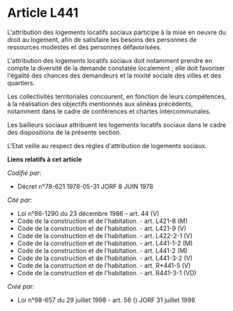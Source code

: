 # Article L441

L'attribution des logements locatifs sociaux participe à la mise en oeuvre du droit au logement, afin de satisfaire les
besoins des personnes de ressources modestes et des personnes défavorisées.

L'attribution des logements locatifs sociaux doit notamment prendre en compte la diversité de la demande constatée
localement ; elle doit favoriser l'égalité des chances des demandeurs et la mixité sociale des villes et des quartiers.

Les collectivités territoriales concourent, en fonction de leurs compétences, à la réalisation des objectifs mentionnés aux
alinéas précédents, notamment dans le cadre de conférences et chartes intercommunales.

Les bailleurs sociaux attribuent les logements locatifs sociaux dans le cadre des dispositions de la présente section.

L'Etat veille au respect des règles d'attribution de logements sociaux.

**Liens relatifs à cet article**

_Codifié par_:

  - Décret n°78-621 1978-05-31 JORF 8 JUIN 1978

_Cité par_:

  - Loi n°86-1290 du 23 décembre 1986 - art. 44 (V)
  - Code de la construction et de l'habitation. - art. L421-8 (M)
  - Code de la construction et de l'habitation. - art. L421-9 (V)
  - Code de la construction et de l'habitation. - art. L422-2-1 (V)
  - Code de la construction et de l'habitation. - art. L441-1-2 (M)
  - Code de la construction et de l'habitation. - art. L441-2 (M)
  - Code de la construction et de l'habitation. - art. L441-3-2 (V)
  - Code de la construction et de l'habitation. - art. R*441-5 (V)
  - Code de la construction et de l'habitation. - art. R441-3-1 (VD)

_Créé par_:

  - Loi n°98-657 du 29 juillet 1998 - art. 56 () JORF 31 juillet 1998
